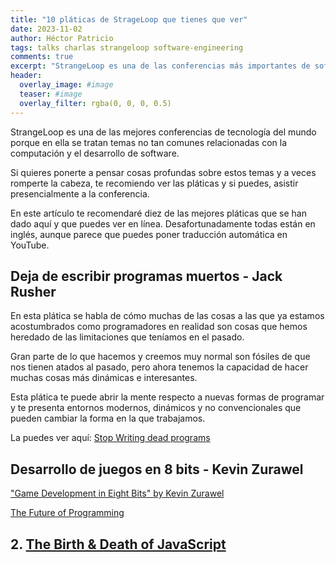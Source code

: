 ```yaml
---
title: "10 pláticas de StrageLoop que tienes que ver"
date: 2023-11-02
author: Héctor Patricio
tags: talks charlas strangeloop software-engineering
comments: true
excerpt: "StrangeLoop es una de las conferencias más importantes de software en el mundo, con pláticas increíbles. Aquí verás 10 pláticas que no te puedes perder."
header:
  overlay_image: #image
  teaser: #image
  overlay_filter: rgba(0, 0, 0, 0.5)
---
```



StrangeLoop es una de las mejores conferencias de tecnología del mundo porque en ella se tratan temas no tan comunes relacionadas con la computación y el desarrollo de software.

Si quieres ponerte a pensar cosas profundas sobre estos temas y a veces romperte la cabeza, te recomiendo ver las pláticas y si puedes, asistir presencialmente a la conferencia.

En este artículo te recomendaré diez de las mejores pláticas que se han dado aquí y que puedes ver en línea. Desafortunadamente todas están en inglés, aunque parece que puedes poner traducción automática en YouTube.

## Deja de escribir programas muertos - Jack Rusher

En esta plática se habla de cómo muchas de las cosas a las que ya estamos acostumbrados como programadores en realidad son cosas que hemos heredado de las limitaciones que teníamos en el pasado.

Gran parte de lo que hacemos y creemos muy normal son fósiles de que nos tienen atados al pasado, pero ahora tenemos la capacidad de hacer muchas cosas más dinámicas e interesantes.

Esta plática te puede abrir la mente respecto a nuevas formas de programar y te presenta entornos modernos, dinámicos y no convencionales que pueden cambiar la forma en la que trabajamos.

La puedes ver aquí: [Stop Writing dead programs](https://youtu.be/8Ab3ArE8W3s?si=7MprB-mKxO0M4-A0)

## Desarrollo de juegos en 8 bits - Kevin Zurawel

["Game Development in Eight Bits" by Kevin Zurawel](https://youtu.be/TPbroUDHG0s?si=clvg5je8GDoC4dMS)


[The Future of Programming](https://www.youtube.com/watch?v=ecIWPzGEbFc)

## 2. [The Birth & Death of JavaScript](https://www.youtube.com/watch?v=0mp1rujxzdw)


